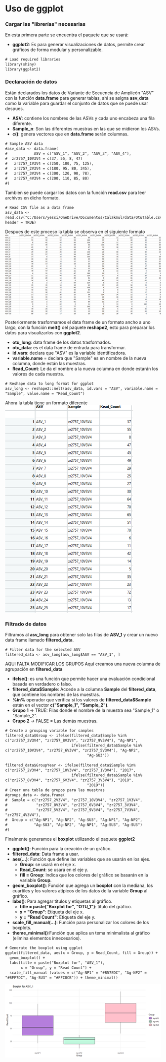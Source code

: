 # __Uso de ggplot__  
### Cargar las "librerías" necesarias  
En esta primera parte se encuentra el paquete que se usará:  
- **ggplot2**: Es para generar visualizaciones de datos, permite crear gráficos de forma modular y personalizable.
```
# Load required libraries
library(shiny)
library(ggplot2)
```
### Declaración de datos  
Están declarados los datos de Variante de Secuencia de Amplicón "ASV" con la función **data.frame** para generar tablas, ahí se asigna **asv_data** como la variable para guardar el conjunto de datos que se puede usar despues.  
- **ASV**: contiene los nombres de las ASVs y cada uno encabeza una fila diferente.  
- **Sample_n**: Son las diferentes muestras en las que se midieron los ASVs.  
- **c()**: genera vectores que en **data.frame** serán columnas.
```
# Sample ASV data 
#asv_data <- data.frame(
#            ASV = c("ASV_1", "ASV_2", "ASV_3", "ASV_4"),
#  zr2757_10V3V4 = c(37, 55, 8, 47) 
#   zr2757_1V3V4 = c(250, 100, 75, 125),
#   zr2757_2V3V4 = c(180, 95, 80, 345),
#   zr2757_3V3V4 = c(300, 120, 90, 78),
#   zr2757_4V3V4 = c(200, 110, 85, 80)
#)
```
Tambien se puede cargar los datos con la función **read.csv** para leer archivos en dicho formato.  
```
# Read CSV file as a data frame
asv_data <- read.csv("C:/Users/yessi/OneDrive/Documentos/Calakmul/data/OtuTable.csv", header = TRUE)
```
Despues de este proceso la tabla se observa en el siguiente formato  
![image1](https://github.com/Yessica1535/Phylo_shinny/blob/main/images/Captura%20de%20pantalla%202024-10-30%20014132.png)

Posteriormente trasformamos el data frame de un formato ancho a uno largo, con la función **melt()** del paquete **reshape2**, esto para preparar los datos para visualizarlos con **ggplot2**.  
- **otu_long**: data frame de los datos trasformados.
- **otu_data**: es el data frame de entrada para transformar.
- **id.vars**: declara que "ASV" es la variable identificadora.  
- **variable.name** = declara que "Sample" es en nombre de la nueva columna, donde están las muestras. 
- **Read_Count**: Le da el nombre a la nueva columna en donde estarán los valores de cada muestra.
```
# Reshape data to long format for ggplot
asv_long <- reshape2::melt(asv_data, id.vars = "ASV", variable.name = "Sample", value.name = "Read_Count")
```
Ahora la tabla tiene un formato diferente  
![image1](https://github.com/Yessica1535/Phylo_shinny/blob/main/images/Captura%20de%20pantalla%202024-10-30%20015309.png)

### Filtrado de datos  
Filtramos al **asv_long** para obtener solo las filas de **ASV_1** y crear un nuevo data frame llamado **filtered_data**.  
```
# Filter data for the selected ASV
filtered_data <- asv_long[asv_long$ASV == "ASV_1", ]
```
AQUI FALTA MODIFICAR LOS GRUPOS
Aquí  creamos una nueva columna de agrupación en **filtered_data**  
- **ifelse()**: es una función que permite hacer una evaluación condicional basada en verdadero o falso.
- **filtered_data$Sample**: Accede a la columna **Sample** del **filtered_data**, que contiene los nombres de las muestras.
- **%in%** operador que verifica si los valores de **filtered_data$Sample** están en el vector **c("Sample_1", "Sample_2")**.
- **Grupo 1** -> TRUE: Filas donde el nombre de la muestra sea "Sample_1" o "Sample_2".
- **Grupo 2** -> FALSE = Las demás muestras.
```
# Create a grouping variable for samples
filtered_data$Group <- ifelse(filtered_data$Sample %in% c("zr2757_2V3V4", "zr2757_8V3V4", "zr2757_9V3V4"), "Ag-NP1",
                              ifelse(filtered_data$Sample %in% c("zr2757_10V3V4", "zr2757_6V3V4", "zr2757_5V3V4"), "Ag-NP2", 
                                     "Ag-SU3"))

filtered_data$GroupYear <- ifelse(filtered_data$Sample %in% c("zr2757_2V3V4", "zr2757_10V3V4", "zr2757_1V3V4"), "2017",
                              ifelse(filtered_data$Sample %in% c("zr2757_8V3V4", "zr2757_6V3V4", "zr2757_3V3V4"), "2018", 
                                     "2019"))
# Crear una tabla de grupos para las muestras
#groups_data <- data.frame(
#  Sample = c("zr2757_2V3V4", "zr2757_10V3V4", "zr2757_1V3V4", 
#             "zr2757_8V3V4", "zr2757_6V3V4", "zr2757_3V3V4", 
#             "zr2757_5V3V4", "zr2757_9V3V4", "zr2757_7V3V4", "zr2757_4V3V4"),
#  Group = c("Ag-NP1", "Ag-NP2", "Ag-SU3", "Ag-NP1", "Ag-NP2", 
#            "Ag-SU3", "Ag-NP2", "Ag-NP1", "Ag-SU3", "Ag-SU3")
#)
```
Finalmente generamos el **boxplot** utilizando el paquete **ggplot2**  
- **ggplot()**: Función para la creación de un gráfico.
- **filtered_data**: Data frame a usar.
- **aes(...)**: Función que define las variables que se usarán en los ejes.
  - **Group**: se usará en el eje x.
  - **Read_Count**: se usará en el eje y.
  - **fill = Group**: Indica que los colores del gráfico se basarán en la variable **Group**.
- **geom_boxplot()**: Función que agrega un **boxplot** con la mediana, los cuartiles y los valores atípicos de los datos de la variable **Group** al gráfico.
- **labs()**: Para agregar títulos y etiquetas al gráfico.
  - **title = paste("Boxplot for", "OTU_1")**: título del gráfico.
  - **x = "Group"**: Etiqueta del eje x.
  - **y = "Read Count"**: Etiqueta del eje y.
- **scale_fill_manual(...)**: Función para personalizar los colores de los boxplots.
- **theme_minimal()**:Función que aplica un tema minimalista al gráfico (elimina elementos innecesarios).
```
# Generate the boxplot using ggplot
ggplot(filtered_data, aes(x = Group, y = Read_Count, fill = Group)) +
  geom_boxplot() +
  labs(title = paste("Boxplot for", "ASV_1"),
       x = "Group", y = "Read Count") +
  scale_fill_manual (values = c("Ag-NP1" = "#B57EDC", "Ag-NP2" = "#BFF7DC", "Ag-SU3" = "#FFC0CB")) + theme_minimal()
```
![image1](https://github.com/Yessica1535/Phylo_shinny/blob/main/images/Rplot03.png)
